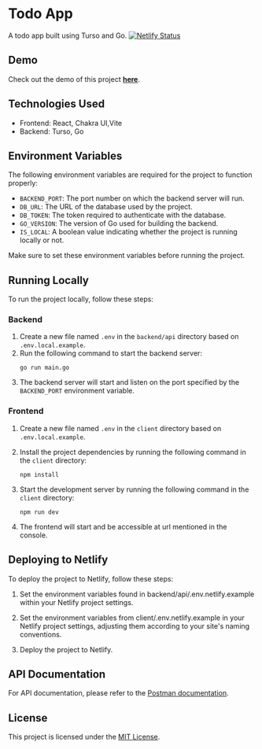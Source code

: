 # Todo App

A todo app built using Turso and Go.
[![Netlify Status](https://api.netlify.com/api/v1/badges/0a743edc-8c45-49a3-ba9d-922c15554c3c/deploy-status)](https://app.netlify.com/sites/go-react-todo/deploys)

## Demo
Check out the demo of this project [**here**](https://go-react-todo.netlify.app/).


## Technologies Used

- Frontend: React, Chakra UI,Vite
- Backend: Turso, Go

## Environment Variables

The following environment variables are required for the project to function properly:

- `BACKEND_PORT`: The port number on which the backend server will run.
- `DB_URL`: The URL of the database used by the project.
- `DB_TOKEN`: The token required to authenticate with the database.
- `GO_VERSION`: The version of Go used for building the backend.
- `IS_LOCAL`: A boolean value indicating whether the project is running locally or not.

Make sure to set these environment variables before running the project.

## Running Locally

To run the project locally, follow these steps:

### Backend

1. Create a new file named `.env` in the `backend/api` directory based on `.env.local.example`.
2. Run the following command to start the backend server:
   ```shell
   go run main.go
   ```
3. The backend server will start and listen on the port specified by the `BACKEND_PORT` environment variable.

### Frontend

1. Create a new file named `.env` in the `client` directory based on `.env.local.example`.

2. Install the project dependencies by running the following command in the `client` directory:
   ```shell
   npm install
   ```
3. Start the development server by running the following command in the `client` directory:
   ```shell
   npm run dev
   ```
4. The frontend will start and be accessible at url mentioned in the console.
 
## Deploying to Netlify

To deploy the project to Netlify, follow these steps:

1. Set the environment variables found in backend/api/.env.netlify.example within your Netlify project settings.

2. Set the environment variables from client/.env.netlify.example in your Netlify project settings, adjusting them according to your site's naming conventions.

3. Deploy the project to Netlify.

## API Documentation

For API documentation, please refer to the [Postman documentation](https://www.postman.com/hady-space/workspace/golang-for-node-devs/overview).

## License

This project is licensed under the [MIT License](LICENSE).
